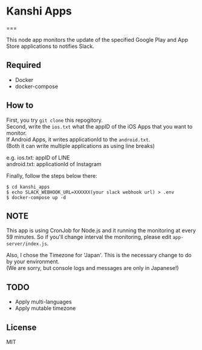 # Kanshi Apps

===

This node app monitors the update of the specified Google Play and App Store applications to notifies Slack.

## Required

* Docker
* docker-compose

## How to

First, you try `git clone` this repogitory.  
Second, write the `ios.txt` what the appID of the iOS Apps that you want to monitor.  
If Android Apps, it writes applicationId to the `android.txt`.  
(Both it can write multiple applications as using line breaks)

e.g.
  ios.txt:     appID of LINE  
  android.txt: applicationId of Instagram

Finally, follow the steps below there:

```
$ cd kanshi_apps
$ echo SLACK_WEBHOOK_URL=XXXXXX(your slack webhook url) > .env
$ docker-compose up -d
```


## NOTE

This app is using CronJob for Node.js and it running the monitoring at every 59 minutes.
So if you'll change interval the monitoring, please edit `app-server/index.js`.

Also, I chose the Timezone for 'Japan'. This is the necessary change to do by your environment.  
(We are sorry, but console logs and messages are only in Japanese!)

## TODO

* Apply multi-languages
* Apply mutable timezone


## License

MIT
